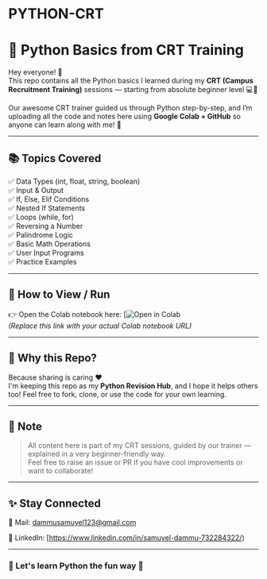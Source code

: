 # PYTHON-CRT

# 📘 Python Basics from CRT Training

Hey everyone! 👋  
This repo contains all the Python basics I learned during my **CRT (Campus Recruitment Training)** sessions — starting from absolute beginner level 💻🐍

Our awesome CRT trainer guided us through Python step-by-step, and I’m uploading all the code and notes here using **Google Colab + GitHub** so anyone can learn along with me! 🚀

---

## 📚 Topics Covered

✅ Data Types (int, float, string, boolean)  
✅ Input & Output  
✅ If, Else, Elif Conditions  
✅ Nested If Statements  
✅ Loops (while, for)  
✅ Reversing a Number  
✅ Palindrome Logic  
✅ Basic Math Operations  
✅ User Input Programs  
✅ Practice Examples

---

## 🚀 How to View / Run

👉 Open the Colab notebook here: [![Open in Colab](https://colab.research.google.com/drive/1SRbMfgTFCbIwVtSUh8I2HWvxwU3VkjRv#scrollTo=XmGIepskjgYT)  
*(Replace this link with your actual Colab notebook URL)*

---

## 🌟 Why this Repo?

Because sharing is caring ❤️  
I'm keeping this repo as my **Python Revision Hub**, and I hope it helps others too! Feel free to fork, clone, or use the code for your own learning.

---

## 📌 Note

> All content here is part of my CRT sessions, guided by our trainer — explained in a very beginner-friendly way.  
> Feel free to raise an issue or PR if you have cool improvements or want to collaborate!

---

## ✨ Stay Connected

📧 Mail: dammusamuyel123@gmail.com  
  
💼 LinkedIn: [https://www.linkedin.com/in/samuyel-dammu-732284322/)

---

### 🚀 Let's learn Python the fun way 💙
